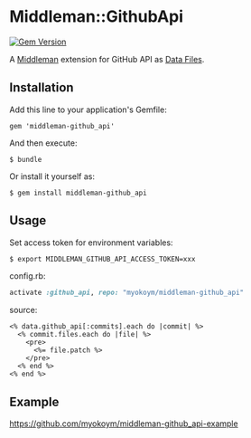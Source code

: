 # Middleman::GithubApi

[![Gem Version](https://badge.fury.io/rb/middleman-github_api.svg)](http://badge.fury.io/rb/middleman-github_api)

A [Middleman][] extension for GitHub API as [Data Files](https://middlemanapp.com/advanced/data_files/).

[Middleman]: https://middlemanapp.com/

## Installation

Add this line to your application's Gemfile:

    gem 'middleman-github_api'

And then execute:

    $ bundle

Or install it yourself as:

    $ gem install middleman-github_api

## Usage

Set access token for environment variables:

```bash
$ export MIDDLEMAN_GITHUB_API_ACCESS_TOKEN=xxx
```

config.rb:

```ruby
activate :github_api, repo: "myokoym/middleman-github_api"
```

source:

```erb
<% data.github_api[:commits].each do |commit| %>
  <% commit.files.each do |file| %>
    <pre>
      <%= file.patch %>
    </pre>
  <% end %>
<% end %>
```

## Example

https://github.com/myokoym/middleman-github_api-example
